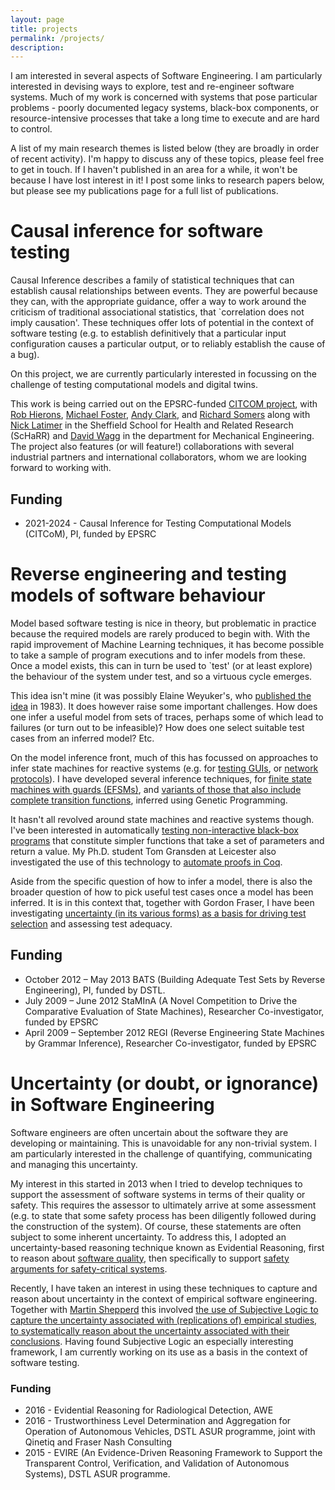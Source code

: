 ```yaml
---
layout: page
title: projects
permalink: /projects/
description:
---
```


I am interested in several aspects of Software Engineering. I am particularly interested in devising ways to explore, test and re-engineer software systems. Much of my work is concerned with systems that pose particular problems - poorly documented legacy systems, black-box components, or resource-intensive processes that take a long time to execute and are hard to control.

A list of my main research themes is listed below (they are broadly in order of recent activity). I'm happy to discuss any of these topics, please feel free to get in touch. If I haven't published in an area for a while, it won't be because I have lost interest in it! I post some links to research papers below, but please see my publications page for a full list of publications.

# Causal inference for software testing

Causal Inference describes a family of statistical techniques that can establish causal relationships between events. They are powerful because they can, with the appropriate guidance, offer a way to work around the criticism of traditional associational statistics, that `correlation does not imply causation'. These techniques offer lots of potential in the context of software testing (e.g. to establish definitively that a particular input configuration causes a particular output, or to reliably establish the cause of a bug).

On this project, we are currently particularly interested in focussing on the challenge of testing computational models and digital twins. 

This work is being carried out on the EPSRC-funded [CITCOM project](https://sites.google.com/sheffield.ac.uk/citcom/home), with [Rob Hierons](https://robhierons.github.io/), [Michael Foster](http://staffwww.dcs.shef.ac.uk/people/M.Foster/), [Andy Clark](https://github.com/AndrewC19), and [Richard Somers](https://richardsomers.dev/) along with [Nick Latimer](https://www.sheffield.ac.uk/scharr/people/staff/nicholas-latimer) in the Sheffield School for Health and Related Research (ScHaRR) and [David Wagg](https://www.sheffield.ac.uk/mecheng/people/academic/david-wagg) in the department for Mechanical Engineering. The project also features (or will feature!) collaborations with several industrial partners and international collaborators, whom we are looking forward to working with. 

## Funding

* 2021-2024 - Causal Inference for Testing Computational Models (CITCoM), PI, funded by EPSRC 


# Reverse engineering and testing models of software behaviour

Model based software testing is nice in theory, but problematic in practice because the required models are rarely produced to begin with. With the rapid improvement of Machine Learning techniques, it has become possible to take a sample of program executions and to infer models from these. Once a model exists, this can in turn be used to `test' (or at least explore) the behaviour of the system under test, and so a virtuous cycle emerges.

This idea isn't mine (it was possibly Elaine Weyuker's, who [published the idea](https://dl.acm.org/doi/pdf/10.1145/69575.357231) in 1983). It does however raise some important challenges. How does one infer a useful model from sets of traces, perhaps some of which lead to failures (or turn out to be infeasible)? How does one select suitable test cases from an inferred model? Etc.

On the model inference front, much of this has focussed on approaches to infer state machines for reactive systems (e.g. for [testing GUIs](https://eprints.whiterose.ac.uk/157156/8/AITest_2020_paper_21__2_.pdf), or [network protocols](http://opendl.ifip-tc6.org/db/conf/pts/ictss2010/WalkinshawBDP10.pdf)). I have developed several inference techniques, for [finite state machines with guards (EFSMs)](https://link.springer.com/article/10.1007/s10664-015-9367-7), and [variants of those that also include complete transition functions](https://eprints.whiterose.ac.uk/127869/1/ICSME2016FinalSubmission.pdf), inferred using Genetic Programming.

It hasn't all revolved around state machines and reactive systems though. I've been interested in automatically [testing non-interactive black-box programs](https://leicester.figshare.com/articles/conference_contribution/Black-Box_Test_Generation_from_Inferred_Models/10170242) that constitute simpler functions that take a set of parameters and return a value. My Ph.D. student Tom Gransden at Leicester also investigated the use of this technology to [automate proofs in Coq](https://arxiv.org/pdf/1505.07987.pdf). 

Aside from the specific question of how to infer a model, there is also the broader question of how to pick useful test cases once a model has been inferred. It is in this context that, together with Gordon Fraser, I have been investigating [uncertainty (in its various forms) as a basis for driving test selection](https://arxiv.org/pdf/1608.03181.pdf) and assessing test adequacy.

## Funding

* October 2012 – May 2013 BATS (Building Adequate Test Sets by Reverse Engineering), PI, funded by DSTL.
* July 2009 – June 2012	StaMInA (A Novel Competition to Drive the Comparative Evaluation of State Machines), Researcher Co-investigator, funded by EPSRC
* April 2009 – September 2012 REGI (Reverse Engineering State Machines by Grammar Inference), Researcher Co-investigator, funded by EPSRC


# Uncertainty (or doubt, or ignorance) in Software Engineering

Software engineers are often uncertain about the software they are developing or maintaining. This is unavoidable for any non-trivial system. I am particularly interested in the challenge of quantifying, communicating and managing this uncertainty. 

My interest in this started in 2013 when I tried to develop techniques to support the assessment of software systems in terms of their quality or safety. This requires the assessor to ultimately arrive at some assessment (e.g. to state that some safety process has been diligently followed during the construction of the system).  Of course, these statements are often subject to some inherent uncertainty. To address this, I adopted an uncertainty-based reasoning technique known as Evidential Reasoning, first to reason about [software quality](https://leicester.figshare.com/articles/conference_contribution/Using_Evidential_Reasoning_to_Make_Qualified_Predictions_of_Software_Quality/10155845), then specifically to support [safety arguments for safety-critical systems](https://ieeexplore.ieee.org/stamp/stamp.jsp?arnumber=7381846).

Recently, I have taken an interest in using these techniques to capture and reason about uncertainty in the context of empirical software engineering. Together with [Martin Shepperd](https://www.brunel.ac.uk/people/martin-shepperd) this involved [the use of Subjective Logic to capture the uncertainty associated with (replications of) empirical studies, to systematically reason about the uncertainty associated with their conclusions](https://dl.acm.org/doi/abs/10.1145/3383219.3383234). Having found Subjective Logic an especially interesting framework, I am currently working on its use as a basis in the context of software testing.

### Funding

* 2016 - Evidential Reasoning for Radiological Detection, AWE
* 2016 - Trustworthiness Level Determination and Aggregation for Operation of Autonomous Vehicles, DSTL ASUR programme, 	joint with Qinetiq and Fraser Nash Consulting
* 2015 - EVIRE (An Evidence-Driven Reasoning Framework to Support the Transparent Control, Verification, and Validation of 	Autonomous Systems), DSTL ASUR programme.
